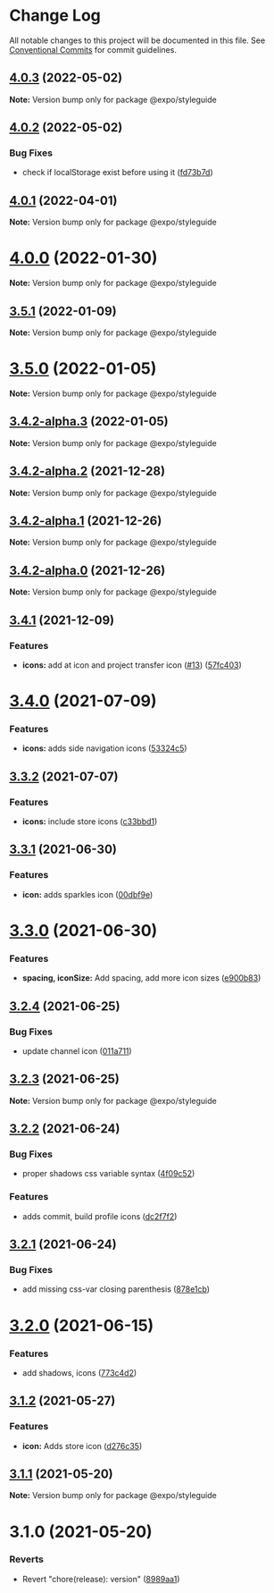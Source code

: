 # Change Log

All notable changes to this project will be documented in this file.
See [Conventional Commits](https://conventionalcommits.org) for commit guidelines.

## [4.0.3](https://github.com/expo/styleguide/compare/@expo/styleguide@4.0.2...@expo/styleguide@4.0.3) (2022-05-02)

**Note:** Version bump only for package @expo/styleguide





## [4.0.2](https://github.com/expo/styleguide/compare/@expo/styleguide@4.0.1...@expo/styleguide@4.0.2) (2022-05-02)


### Bug Fixes

* check if localStorage exist before using it ([fd73b7d](https://github.com/expo/styleguide/commit/fd73b7dbd916232af2395e9ae1c2ff636829d7b9))





## [4.0.1](https://github.com/expo/styleguide/compare/@expo/styleguide@4.0.0...@expo/styleguide@4.0.1) (2022-04-01)

**Note:** Version bump only for package @expo/styleguide





# [4.0.0](https://github.com/expo/styleguide/compare/@expo/styleguide@3.5.1...@expo/styleguide@4.0.0) (2022-01-30)

**Note:** Version bump only for package @expo/styleguide





## [3.5.1](https://github.com/expo/styleguide/compare/@expo/styleguide@3.5.0...@expo/styleguide@3.5.1) (2022-01-09)

**Note:** Version bump only for package @expo/styleguide





# [3.5.0](https://github.com/expo/styleguide/compare/@expo/styleguide@3.4.2-alpha.3...@expo/styleguide@3.5.0) (2022-01-05)

**Note:** Version bump only for package @expo/styleguide





## [3.4.2-alpha.3](https://github.com/expo/styleguide/compare/@expo/styleguide@3.4.2-alpha.2...@expo/styleguide@3.4.2-alpha.3) (2022-01-05)

**Note:** Version bump only for package @expo/styleguide





## [3.4.2-alpha.2](https://github.com/expo/styleguide/compare/@expo/styleguide@3.4.2-alpha.1...@expo/styleguide@3.4.2-alpha.2) (2021-12-28)

**Note:** Version bump only for package @expo/styleguide





## [3.4.2-alpha.1](https://github.com/expo/styleguide/compare/@expo/styleguide@3.4.2-alpha.0...@expo/styleguide@3.4.2-alpha.1) (2021-12-26)

**Note:** Version bump only for package @expo/styleguide





## [3.4.2-alpha.0](https://github.com/expo/styleguide/compare/@expo/styleguide@3.4.1...@expo/styleguide@3.4.2-alpha.0) (2021-12-26)

**Note:** Version bump only for package @expo/styleguide





## [3.4.1](https://github.com/expo/styleguide/compare/@expo/styleguide@3.4.0...@expo/styleguide@3.4.1) (2021-12-09)


### Features

* **icons:** add at icon and project transfer icon ([#13](https://github.com/expo/styleguide/issues/13)) ([57fc403](https://github.com/expo/styleguide/commit/57fc403d39dc37329b6dfca48d49e85080f2fa2a))





# [3.4.0](https://github.com/expo/styleguide/compare/@expo/styleguide@3.3.2...@expo/styleguide@3.4.0) (2021-07-09)


### Features

* **icons:** adds side navigation icons ([53324c5](https://github.com/expo/styleguide/commit/53324c544e7a0ee3e2b101230fae7ac2c99ffcc5))





## [3.3.2](https://github.com/expo/styleguide/compare/@expo/styleguide@3.3.1...@expo/styleguide@3.3.2) (2021-07-07)


### Features

* **icons:** include store icons ([c33bbd1](https://github.com/expo/styleguide/commit/c33bbd16e2360b47cc444c9c78139043ae3c5f05))





## [3.3.1](https://github.com/expo/styleguide/compare/@expo/styleguide@3.3.0...@expo/styleguide@3.3.1) (2021-06-30)


### Features

* **icon:** adds sparkles icon ([00dbf9e](https://github.com/expo/styleguide/commit/00dbf9e28043eda14d3df5d532f6291d65dc603f))





# [3.3.0](https://github.com/expo/styleguide/compare/@expo/styleguide@3.2.4...@expo/styleguide@3.3.0) (2021-06-30)


### Features

* **spacing, iconSize:** Add spacing, add more icon sizes ([e900b83](https://github.com/expo/styleguide/commit/e900b83508f2693d8690957e4e293681c4769578))





## [3.2.4](https://github.com/expo/styleguide/compare/@expo/styleguide@3.2.3...@expo/styleguide@3.2.4) (2021-06-25)


### Bug Fixes

* update channel icon ([011a711](https://github.com/expo/styleguide/commit/011a711a2013a6b4d63b9d76f4972c129291d527))





## [3.2.3](https://github.com/expo/styleguide/compare/@expo/styleguide@3.2.2...@expo/styleguide@3.2.3) (2021-06-25)

**Note:** Version bump only for package @expo/styleguide





## [3.2.2](https://github.com/expo/styleguide/compare/@expo/styleguide@3.2.1...@expo/styleguide@3.2.2) (2021-06-24)


### Bug Fixes

* proper shadows css variable syntax ([4f09c52](https://github.com/expo/styleguide/commit/4f09c52ae11dc09782d1b56ac6ba62c888c75ffa))


### Features

* adds commit, build profile icons ([dc2f7f2](https://github.com/expo/styleguide/commit/dc2f7f2a40da0510b61a482bd8049ebebb30435e))





## [3.2.1](https://github.com/expo/styleguide/compare/@expo/styleguide@3.2.0...@expo/styleguide@3.2.1) (2021-06-24)


### Bug Fixes

* add missing css-var closing parenthesis ([878e1cb](https://github.com/expo/styleguide/commit/878e1cb6bd801a8a2e51eaa25c637c9fb9b0a228))





# [3.2.0](https://github.com/expo/styleguide/compare/@expo/styleguide@3.1.2...@expo/styleguide@3.2.0) (2021-06-15)


### Features

* add shadows, icons ([773c4d2](https://github.com/expo/styleguide/commit/773c4d2bbff2ede93bc6fa74c0b3b7b8c7d16159))





## [3.1.2](https://github.com/expo/styleguide/compare/@expo/styleguide@3.1.1...@expo/styleguide@3.1.2) (2021-05-27)


### Features

* **icon:** Adds store icon ([d276c35](https://github.com/expo/styleguide/commit/d276c35cffc731a87057b1d3001721d2b7d45252))





## [3.1.1](https://github.com/expo/styleguide/compare/@expo/styleguide@3.1.0...@expo/styleguide@3.1.1) (2021-05-20)

**Note:** Version bump only for package @expo/styleguide





# 3.1.0 (2021-05-20)


### Reverts

* Revert "chore(release): version" ([8989aa1](https://github.com/expo/styleguide/commit/8989aa166d98704b4e35e5823dd6b38099ec8a77))
